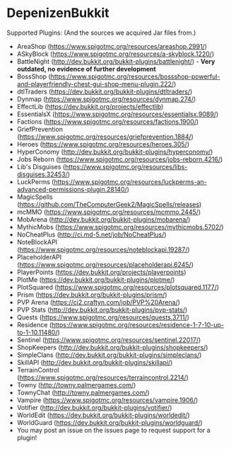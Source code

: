 # DepenizenBukkit
Supported Plugins: (And the sources we acquired Jar files from.)

- AreaShop (https://www.spigotmc.org/resources/areashop.2991/)
- ASkyBlock (https://www.spigotmc.org/resources/a-skyblock.1220/)
- BattleNight (http://dev.bukkit.org/bukkit-plugins/battlenight/) - **Very outdated, no evidence of further development**
- BossShop (https://www.spigotmc.org/resources/bossshop-powerful-and-playerfriendly-chest-gui-shop-menu-plugin.222/)
- dtlTraders (https://dev.bukkit.org/bukkit-plugins/dtltraders/)
- Dynmap (https://www.spigotmc.org/resources/dynmap.274/)
- EffectLib (https://dev.bukkit.org/projects/effectlib)
- EssentialsX (https://www.spigotmc.org/resources/essentialsx.9089/)
- Factions (https://www.spigotmc.org/resources/factions.1900/)
- GriefPrevention (https://www.spigotmc.org/resources/griefprevention.1884/)
- Heroes (https://www.spigotmc.org/resources/heroes.305/)
- HyperConomy (http://dev.bukkit.org/bukkit-plugins/hyperconomy/)
- Jobs Reborn (https://www.spigotmc.org/resources/jobs-reborn.4216/)
- Lib's Disguises (https://www.spigotmc.org/resources/libs-disguises.32453/)
- LuckPerms (https://www.spigotmc.org/resources/luckperms-an-advanced-permissions-plugin.28140/)
- MagicSpells (https://github.com/TheComputerGeek2/MagicSpells/releases)
- mcMMO (https://www.spigotmc.org/resources/mcmmo.2445/)
- MobArena (http://dev.bukkit.org/bukkit-plugins/mobarena/)
- MythicMobs (https://www.spigotmc.org/resources/mythicmobs.5702/)
- NoCheatPlus (http://ci.md-5.net/job/NoCheatPlus/)
- NoteBlockAPI (https://www.spigotmc.org/resources/noteblockapi.19287/)
- PlaceholderAPI (https://www.spigotmc.org/resources/placeholderapi.6245/)
- PlayerPoints (https://dev.bukkit.org/projects/playerpoints)
- PlotMe (https://dev.bukkit.org/bukkit-plugins/plotme/)
- PlotSquared (https://www.spigotmc.org/resources/plotsquared.1177/)
- Prism (https://dev.bukkit.org/bukkit-plugins/prism/)
- PVP Arena (https://ci2.craftyn.com/job/PVP%20Arena/)
- PVP Stats (http://dev.bukkit.org/bukkit-plugins/pvp-stats/)
- Quests (https://www.spigotmc.org/resources/quests.3711/)
- Residence (https://www.spigotmc.org/resources/residence-1-7-10-up-to-1-10.11480/)
- Sentinel (https://www.spigotmc.org/resources/sentinel.22017/)
- ShopKeepers (http://dev.bukkit.org/bukkit-plugins/shopkeepers/)
- SimpleClans (http://dev.bukkit.org/bukkit-plugins/simpleclans/)
- SkillAPI (http://dev.bukkit.org/bukkit-plugins/skillapi/)
- TerrainControl (https://www.spigotmc.org/resources/terraincontrol.2214/)
- Towny (http://towny.palmergames.com/)
- TownyChat (http://towny.palmergames.com/)
- Vampire (https://www.spigotmc.org/resources/vampire.1906/)
- Votifier (http://dev.bukkit.org/bukkit-plugins/votifier/)
- WorldEdit (https://dev.bukkit.org/bukkit-plugins/worldedit/)
- WorldGuard (https://dev.bukkit.org/bukkit-plugins/worldguard/)
- You may post an issue on the issues page to request support for a plugin!

